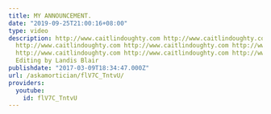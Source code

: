 ```yaml
---
title: MY ANNOUNCEMENT.
date: "2019-09-25T21:00:16+08:00"
type: video
description: http://www.caitlindoughty.com http://www.caitlindoughty.com http://www.caitlindoughty.com
  http://www.caitlindoughty.com http://www.caitlindoughty.com http://www.caitlindoughty.com
  http://www.caitlindoughty.com http://www.caitlindoughty.com http://www.caitlindoughty.com
  Editing by Landis Blair
publishdate: "2017-03-09T18:34:47.000Z"
url: /askamortician/flV7C_TntvU/
providers:
  youtube:
    id: flV7C_TntvU
---
```

